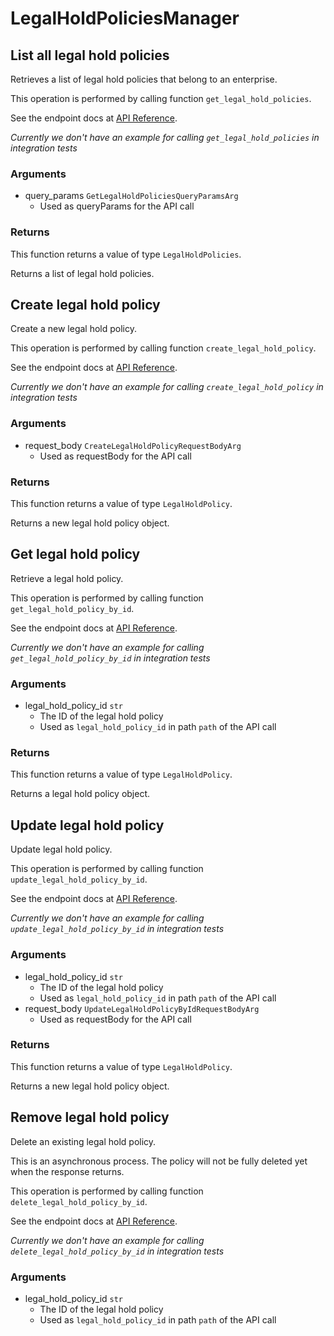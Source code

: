 # LegalHoldPoliciesManager

## List all legal hold policies

Retrieves a list of legal hold policies that belong to
an enterprise.

This operation is performed by calling function `get_legal_hold_policies`.

See the endpoint docs at
[API Reference](https://developer.box.com/reference/get-legal-hold-policies/).

*Currently we don't have an example for calling `get_legal_hold_policies` in integration tests*

### Arguments

- query_params `GetLegalHoldPoliciesQueryParamsArg`
  - Used as queryParams for the API call


### Returns

This function returns a value of type `LegalHoldPolicies`.

Returns a list of legal hold policies.


## Create legal hold policy

Create a new legal hold policy.

This operation is performed by calling function `create_legal_hold_policy`.

See the endpoint docs at
[API Reference](https://developer.box.com/reference/post-legal-hold-policies/).

*Currently we don't have an example for calling `create_legal_hold_policy` in integration tests*

### Arguments

- request_body `CreateLegalHoldPolicyRequestBodyArg`
  - Used as requestBody for the API call


### Returns

This function returns a value of type `LegalHoldPolicy`.

Returns a new legal hold policy object.


## Get legal hold policy

Retrieve a legal hold policy.

This operation is performed by calling function `get_legal_hold_policy_by_id`.

See the endpoint docs at
[API Reference](https://developer.box.com/reference/get-legal-hold-policies-id/).

*Currently we don't have an example for calling `get_legal_hold_policy_by_id` in integration tests*

### Arguments

- legal_hold_policy_id `str`
  - The ID of the legal hold policy
  - Used as `legal_hold_policy_id` in path `path` of the API call


### Returns

This function returns a value of type `LegalHoldPolicy`.

Returns a legal hold policy object.


## Update legal hold policy

Update legal hold policy.

This operation is performed by calling function `update_legal_hold_policy_by_id`.

See the endpoint docs at
[API Reference](https://developer.box.com/reference/put-legal-hold-policies-id/).

*Currently we don't have an example for calling `update_legal_hold_policy_by_id` in integration tests*

### Arguments

- legal_hold_policy_id `str`
  - The ID of the legal hold policy
  - Used as `legal_hold_policy_id` in path `path` of the API call
- request_body `UpdateLegalHoldPolicyByIdRequestBodyArg`
  - Used as requestBody for the API call


### Returns

This function returns a value of type `LegalHoldPolicy`.

Returns a new legal hold policy object.


## Remove legal hold policy

Delete an existing legal hold policy.

This is an asynchronous process. The policy will not be
fully deleted yet when the response returns.

This operation is performed by calling function `delete_legal_hold_policy_by_id`.

See the endpoint docs at
[API Reference](https://developer.box.com/reference/delete-legal-hold-policies-id/).

*Currently we don't have an example for calling `delete_legal_hold_policy_by_id` in integration tests*

### Arguments

- legal_hold_policy_id `str`
  - The ID of the legal hold policy
  - Used as `legal_hold_policy_id` in path `path` of the API call


